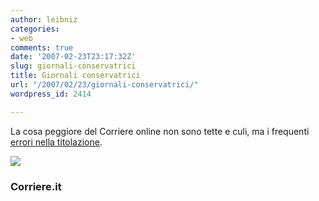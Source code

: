 ```yaml
---
author: leibniz
categories:
- web
comments: true
date: '2007-02-23T23:17:32Z'
slug: giornali-conservatrici
title: Giornali conservatrici
url: "/2007/02/23/giornali-conservatrici/"
wordpress_id: 2414

---
```

La cosa peggiore del Corriere online non sono tette e culi, ma i frequenti [errori nella titolazione](https://www.corriere.it/Primo_Piano/Esteri/2007/02_Febbraio/23/cameron.shtml).

![](https://www.leibniz-blogs.it/gallery/cameron.png)


### Corriere.it
